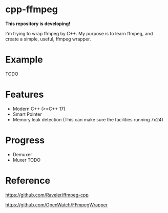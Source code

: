 # cpp-ffmpeg

**This repository is developing!**

I'm trying to wrap ffmpeg by C++. My purpose is to learn ffmpeg, and create a simple, useful, ffmpeg wrapper.

# Example

TODO

# Features

* Modern C++ (>=C++ 17)
* Smart Pointer
* Memory leak detection (This can make sure the facilities running 7x24)

# Progress

* Demuxer
* Muxer
TODO

# Reference

https://github.com/Raveler/ffmpeg-cpp

https://github.com/OpenWatch/FFmpegWrapper
